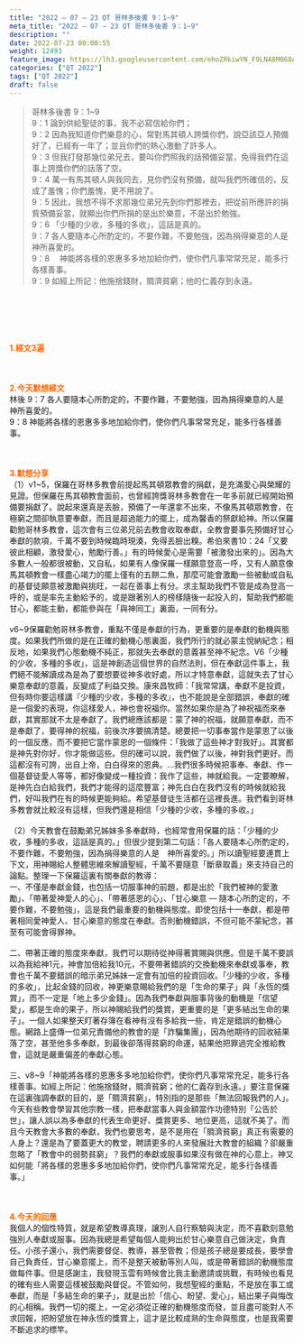 ```yaml
---
title: "2022 – 07 – 23 QT 哥林多後書 9：1~9"
meta_title: "2022 – 07 – 23 QT 哥林多後書 9：1~9"
description: ""
date: 2022-07-23 00:00:55
weight: 12493
feature_image: https://lh3.googleusercontent.com/ehoZRkiwYN_F9LNA8M068AYxt73EavCZno-PD1cJRuf5BbSkQVUWr3gNEbt5kSs28Pb_Elg17kSrtf9ybWvojWoMV6I4tPM3vGRGDq6GkKkPdL2Gut4QAIw4-uykKUAtNiKgQKntvsU=w800
categories: ["QT 2022"]
tags: ["QT 2022"]
draft: false
---
```


<blockquote>哥林多後書 9：1~9<br />
9：1 論到供給聖徒的事，我不必寫信給你們；<br />
9：2 因為我知道你們樂意的心，常對馬其頓人誇獎你們，說亞該亞人預備好了，已經有一年了；並且你們的熱心激動了許多人。<br />
9：3 但我打發那幾位弟兄去，要叫你們照我的話預備妥當，免得我們在這事上誇獎你們的話落了空。<br />
9：4 萬一有馬其頓人與我同去，見你們沒有預備，就叫我們所確信的，反成了羞愧；你們羞愧，更不用說了。<br />
9：5 因此，我想不得不求那幾位弟兄先到你們那裡去，把從前所應許的捐貲預備妥當，就顯出你們所捐的是出於樂意，不是出於勉強。<br />
9：6 「少種的少收，多種的多收」，這話是真的。<br />
9：7 各人要隨本心所酌定的，不要作難，不要勉強，因為捐得樂意的人是　神所喜愛的。<br />
9：8 　神能將各樣的恩惠多多地加給你們，使你們凡事常常充足，能多行各樣善事。<br />
9：9 如經上所記：他施捨錢財，賙濟貧窮；他的仁義存到永遠。</blockquote><br />
&nbsp;<br />
<br />
&nbsp;<br />
<br />
<span style="color: #ff6600;"><strong>1.經文3遍</strong></span><br />
<br />
&nbsp;<br />
<br />
<span style="color: #ff6600;"><strong>2.今天默想經文</strong></span><br />
林後 9：7 各人要隨本心所酌定的，不要作難，不要勉強，因為捐得樂意的人是　神所喜愛的。<br />
9：8 神能將各樣的恩惠多多地加給你們，使你們凡事常常充足，能多行各樣善事。<br />
<br />
&nbsp;<br />
<br />
<strong><span style="color: #ff6600;">3.默想分享<br />
</span></strong>（1）v1~5，保羅在哥林多教會前提起馬其頓眾教會的捐獻，是充滿愛心與榮耀的見證。但保羅在馬其頓教會面前，也曾經誇獎哥林多教會在一年多前就已經開始預備要捐獻了。說起來還真是丟臉，預備了一年還拿不出來，不像馬其頓眾教會，在極窮之間卻執意要奉獻，而且是超過能力的擺上，成為馨香的祭獻給神。所以保羅勸勉哥林多教會，這次會有三位弟兄前去教會收取奉獻，全教會要事先預備好甘心奉獻的款項，千萬不要到時候臨時現湊，免得丟臉出糗。希伯來書10：24「又要彼此相顧，激發愛心，勉勵行善。」有的時候愛心是需要「被激發出來的」。因為大多數人一般都很被動，又自私，如果有人像保羅一樣願意登高一呼，又有人願意像馬其頓教會一樣盡心竭力的擺上僅有的五餅二魚，那麼可能會激勵一些被動或自私的基督徒願意被激勵與挑旺，一起在善事上有分。求主幫助我們不管是成為登高一呼的，或是率先主動給予的，或是跟著別人的榜樣隨後一起投入的，幫助我們都能甘心，都能主動，都能參與在「與神同工」裏面，一同有分。<br />
<br />
v6~9保羅勸勉哥林多教會，重點不僅是奉獻的行為，更重要的是奉獻的動機與態度。如果我們所做的是在正確的動機心態裏面，我們所行的就必蒙主悅納紀念；相反地，如果我們心態動機不純正，那就失去奉獻的意義甚至神不紀念。V6「少種的少收，多種的多收」，這是神創造這個世界的自然法則，但在奉獻這件事上，我們絕不能解讀成為是為了要想要從神多收好處，所以才特意奉獻，這就失去了甘心樂意奉獻的意義，反變成了利益交換。康來昌牧師：「我常常講，奉獻不是投資，但有時你要這樣講『少種的少收，多種的多收』，也不能說是全部錯誤，奉獻的確是一個愛的表現，你這樣愛人，神也會祝福你。當然如果你是為了神祝福而來奉獻，其實那就不太是奉獻了。我們總應該都是：蒙了神的祝福，就願意奉獻，而不是奉獻了，要得神的祝福，前後次序要搞清楚。總要把一切事奉當作是蒙恩了以後的一個反應，而不要把它當作蒙恩的一個條件：「我做了這些神才對我好」。其實都是神先對你好，你才能做這些。但的確可以說，我們做了以後，神對我們更好。而這都沒有可誇，出自上帝，白白得來的恩典。…我們很多時候把事奉、奉獻、作一個基督徒愛人等等，都好像變成一種投資：我作了這些，神就給我。一定要瞭解，是神先白白給我們，我們才能得的這麼豐富；神先白白在我們沒有的時候就給我們，好叫我們在有的時候更能夠給。希望基督徒生活都在這裡長進。我們看到哥林多教會就比較沒有這樣，但我們還是相信「少種的少收，多種的多收。」<br />
<br />
（2）今天教會在鼓勵弟兄姊妹多多奉獻時，也經常會用保羅的話：「少種的少收，多種的多收，這話是真的。」但很少提到第二句話：「各人要隨本心所酌定的，不要作難，不要勉強，因為捐得樂意的人是　神所喜愛的。」所以讀聖經要連貫上下文，用神賜給人整體思維來解讀聖經，千萬不要隨意「斷章取義」來支持自己的論點。整理一下保羅這裏有關奉獻的教導：<br />
一、不僅是奉獻金錢，也包括一切服事神的前題，都是出於「我們被神的愛激勵」、「帶著愛神愛人的心」、「帶著感恩的心」、「甘心樂意 — 隨本心所酌定的，不要作難，不要勉強」，這是我們最重要的動機與態度。即使包括十一奉獻，都是帶著相同愛神愛人、甘心樂意的態度在奉獻。否則動機錯誤，不但可能不蒙紀念，甚至有可能會得罪神。<br />
<br />
二、帶著正確的態度來奉獻，我們可以期待從神得著賞賜與供應。但是千萬不要誤以為我給神1元，神會加倍給我10元，不要帶著錯誤的交換動機來奉獻或事奉，教會也千萬不要錯誤的暗示弟兄姊妹一定會有加倍的投資回收。「少種的少收，多種的多收」，比起金錢的回收，神更樂意賜給我們的是「生命的果子」與「永恆的獎賞」，而不一定是「地上多少金錢」。因為我們奉獻與服事背後的動機是「信望愛」，都是生命的果子，所以神賜給我們的獎賞，更重要的是「更多結出生命的果子」。一個人如果整天盯著存簿在看神有沒有多給我一些，肯定是錯誤的動機心態。網路上盛傳一位弟兄責備他的教會的是「詐騙集團」，因為他期待的回收結果落了空，甚至他多多奉獻，到最後卻落得貧窮的命運，結果他把罪過完全推給教會，這就是嚴重偏差的奉獻心態。<br />
<br />
三、v8~9「神能將各樣的恩惠多多地加給你們，使你們凡事常常充足，能多行各樣善事。如經上所記：他施捨錢財，賙濟貧窮；他的仁義存到永遠。」要注意保羅在這裏強調奉獻的目的，是「賙濟貧窮」，特別指的是那些「無法回報我們的人」。今天有些教會學習其他宗教一樣，把奉獻當事人與金額當作功德特別「公告於世」，讓人誤以為多奉獻的代表生命更好、獎賞更多、地位更高，這就不美了。而且今天教會大多數的奉獻，我們也要思考，是不是用在「賙濟貧窮」真正有需要的人身上？還是為了要蓋更大的教堂，聘請更多的人來發展壯大教會的組織？卻嚴重忽略了「教會中的弱勢貧窮」？我們的奉獻或服事如果沒有做在神的心意上，神又如何能「將各樣的恩惠多多地加給你們，使你們凡事常常充足，能多行各樣善事。」<br />
<br />
&nbsp;<br />
<br />
<strong><span style="color: #ff6600;">4.今天的回應<br />
</span></strong>我個人的個性特質，就是希望教導真理，讓別人自行察驗與決定，而不喜歡刻意勉強別人奉獻或服事。因為我總是希望每個人能夠出於甘心樂意自己做決定，負責任。小孩子還小，我們需要督促、教導，甚至管教；但是孩子總是要成長，要學會自己負責任，甘心樂意擺上，而不是整天被動等別人叫，或是帶著錯誤的動機態度做每件事。但是感謝主，我發現玉雲有時候會比我主動邀請或挑戰，有時候也看見的確有些人需要這樣被鼓勵與督促。不管如何，我想聖經的重點，不是放在事工或奉獻，而是「多結生命的果子」，就是出於「信心、盼望、愛心」，結出果子與悔改的心相稱。我們一切的擺上，一定必須從正確的動機態度而發，並且盡可能對人不求回報，把盼望放在神永恆的獎賞上，這才是比較成熟的生命與態度，也是我需要不斷追求的標竿。<br />
<br />
<strong><span style="color: #ff6600;"> </span></strong><br />
<div id="gtx-trans" style="position: absolute; left: -6px; top: 2039.76px;"><br />
<div class="gtx-trans-icon"></div><br />
</div>
        